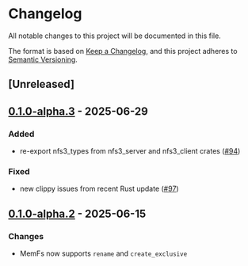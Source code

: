 # Changelog

All notable changes to this project will be documented in this file.

The format is based on [Keep a Changelog](https://keepachangelog.com/en/1.0.0/),
and this project adheres to [Semantic Versioning](https://semver.org/spec/v2.0.0.html).

## [Unreleased]

## [0.1.0-alpha.3](https://github.com/Vaiz/nfs3/compare/cargo-nfs3-server-v0.1.0-alpha.2...cargo-nfs3-server-v0.1.0-alpha.3) - 2025-06-29

### Added

- re-export nfs3_types from nfs3_server and nfs3_client crates ([#94](https://github.com/Vaiz/nfs3/pull/94))

### Fixed

- new clippy issues from recent Rust update ([#97](https://github.com/Vaiz/nfs3/pull/97))

## [0.1.0-alpha.2](https://github.com/Vaiz/nfs3/compare/cargo-nfs3-server-v0.1.0-alpha.1...cargo-nfs3-server-v0.1.0-alpha.2) - 2025-06-15

### Changes

- MemFs now supports `rename` and `create_exclusive`
